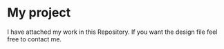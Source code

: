 # My project
 I have attached my work in this Repository. If you want the design file feel free to contact me.
 
